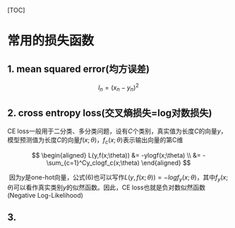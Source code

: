 [TOC]

# 常用的损失函数

## 1. mean squared error(均方误差)

$$
l_n = (x_n - y_n)^2
$$

## 2. cross entropy loss(交叉熵损失=log对数损失)

CE loss一般用于二分类、多分类问题，设有$C$个类别，真实值为长度$C$的向量$y$，模型预测值为长度$C$的向量$f(x;\theta)$，$f_c(x;\theta)$表示输出向量的第C维

$$
\begin{aligned}
L(y,f(x;\theta)) &= -ylogf(x;\theta) \\
&= - \sum_{c=1}^Cy_clogf_c(x;\theta)
\end{aligned}
$$

​	因为$y$是one-hot向量，公式$(6)$也可以写作$L(y,f(x;\theta))=-logf_y(x;\theta)$，其中$f_y(x;\theta)$可以看作真实类别$y$的似然函数。因此，CE loss也就是负对数似然函数(Negative Log-Likelihood)

## 3.